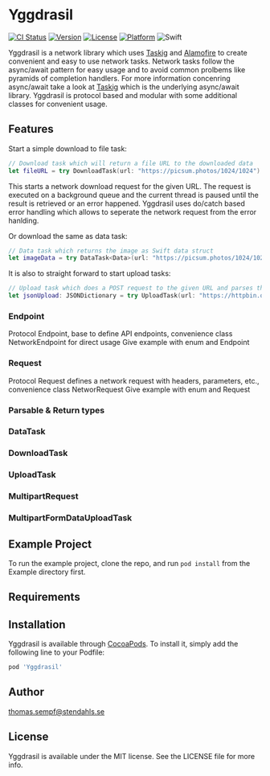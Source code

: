 # Yggdrasil

[![CI Status](http://img.shields.io/travis/stendahls/Yggdrasil.svg?style=flat)](https://travis-ci.org/stendahls/Yggdrasil)
[![Version](https://img.shields.io/cocoapods/v/Yggdrasil.svg?style=flat)](http://cocoapods.org/pods/Yggdrasil)
[![License](https://img.shields.io/cocoapods/l/Yggdrasil.svg?style=flat)](http://cocoapods.org/pods/Yggdrasil)
[![Platform](https://img.shields.io/cocoapods/p/Yggdrasil.svg?style=flat)](http://cocoapods.org/pods/Yggdrasil)
![Swift](https://img.shields.io/badge/%20in-swift%204.2-orange.svg)

Yggdrasil is a network library which uses [Taskig](https://github.com/stendahls/Taskig) and [Alamofire](https://github.com/Alamofire/Alamofire) to create convenient and easy to use network tasks. Network tasks follow the async/await pattern for easy usage and to avoid common prolbems like pyramids of completion handlers. For more information concenring async/await take a look at [Taskig](https://github.com/stendahls/Taskig) which is the underlying async/await library. 
Yggdrasil is protocol based and modular with some additional classes for convenient usage. 

## Features

Start a simple download to file task:

```swift
// Download task which will return a file URL to the downloaded data
let fileURL = try DownloadTask(url: "https://picsum.photos/1024/1024").await()
```
This starts a network download request for the given URL. The request is executed on a background queue and the current thread is paused until the result is retrieved or an error happened. Yggdrasil uses do/catch based error handling which allows to seperate the network request from the error hanlding.

Or download the same as data task:

```swift
// Data task which returns the image as Swift data struct
let imageData = try DataTask<Data>(url: "https://picsum.photos/1024/1024").await()
```
It is also to straight forward to start upload tasks:

```swift
// Upload task which does a POST request to the given URL and parses the response to a JSON dictionary
let jsonUpload: JSONDictionary = try UploadTask(url: "https://httpbin.org/post", dataToUpload: .data(imageData)).await()
```

### Endpoint
Protocol Endpoint, base to define API endpoints, convenience class NetworkEndpoint for direct usage
    Give example with enum and Endpoint
    
### Request
Protocol Request defines a network request with headers, parameters, etc., convenience class NetworRequest
    Give example with enum and Request

### Parsable & Return types

### DataTask

### DownloadTask

### UploadTask

### MultipartRequest

### MultipartFormDataUploadTask




## Example Project

To run the example project, clone the repo, and run `pod install` from the Example directory first.

## Requirements

## Installation

Yggdrasil is available through [CocoaPods](http://cocoapods.org). To install
it, simply add the following line to your Podfile:

```ruby
pod 'Yggdrasil'
```

## Author

thomas.sempf@stendahls.se

## License

Yggdrasil is available under the MIT license. See the LICENSE file for more info.
